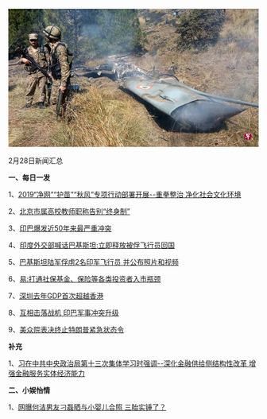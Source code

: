    ![02_13](.\02_28.jpg)

2月28日新闻汇总

**一、每日一发**

1、[2019“净网”“护苗”“秋风”专项行动部署开展--重拳整治 净化社会文化环境](http://paper.people.com.cn/rmrb/html/2019-02/28/nw.D110000renmrb_20190228_5-10.htm)

2、[北京市属高校教师职称告别“终身制”](http://paper.people.com.cn/rmrb/html/2019-02/28/nw.D110000renmrb_20190228_3-12.htm)

3、[印巴爆发近50年来最严重冲突](http://www.ftchinese.com/story/001081656)

4、[印度外交部喊话巴基斯坦:立即释放被俘飞行员回国](https://news.163.com/19/0228/02/E92MD1H90001899N.html)

5、[巴基斯坦陆军俘虏2名印军飞行员 并公布照片和视频](https://news.163.com/19/0227/17/E91NUNC50001875O.html)

6、[易:打通社保基金、保险等各类投资者入市瓶颈](https://news.163.com/19/0227/15/E91JEUNI0001875N.html)

7、[深圳去年GDP首次超越香港](https://www.zaobao.com/finance/china/story20190228-935677)

8、[互相击落战机 印巴军事冲突升级](https://www.zaobao.com/news/world/story20190228-935603)

9、[美众院表决终止特朗普紧急状态令](https://www.zaobao.com/news/world/story20190228-935605)



**补充**

1、[习在中共中央政治局第十三次集体学习时强调--深化金融供给侧结构性改革 增强金融服务实体经济能力](http://politics.people.com.cn/n1/2019/0224/c1024-30898645.html)



**二、小娱怡情**

1、[网曝何洁男友刁磊晒与小婴儿合照 三胎实锤了？](http://news.67.com/hongse/2019/02/27/937862.html)